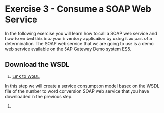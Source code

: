 # Exercise 3 - Consume a SOAP Web Service

In the following exercise you will learn how to call a SOAP web service and how to embed this into your inventory application by using it as part of a determination. The SOAP web service that we are going to use is a demo web service available on the SAP Gateway Demo system ES5.

## Download the WSDL

1. [Link to WSDL](/exercises/ex3/sources/EPM_PRODUCT_SOAP.xml)


In this step we will create a service consumption model based on the WSDL file of the number to word conversion SOAP web service that you have downloaded in the previous step.

1. 
